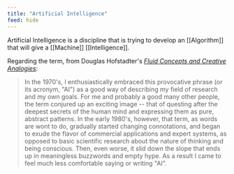 ```yaml
---
title: "Artificial Intelligence"
feed: hide
---
```


Artificial Intelligence is a discipline that is trying to develop an [[Algorithm]] that will give a [[Machine]] [[Intelligence]]. 


Regarding the term, from Douglas Hofstadter's _[Fluid Concepts and Creative Analogies](https://www.worldcat.org/title/fluid-concepts-and-creative-analogies-computer-models-of-the-fundamental-mechanism-of-thought/oclc/878792231&referer=brief_results)_:

> In the 1970's, I enthusiastically embraced this provocative phrase (or its acronym, "AI") as a good way of describing my field of research and my own goals. For me and probably a good many other people, the term conjured up an exciting image -- that of questing after the deepest secrets of the human mind and expressing them as pure, abstract patterns. In the early 1980's, however, that term, as words are wont to do, gradually started changing connotations, and began to exude the flavor of commercial applications and expert systems, as opposed to basic scientific research about the nature of thinking and being conscious. Then, even worse, it slid down the slope that ends up in meaningless buzzwords and empty hype. As a result I came to feel much less comfortable saying or writing "AI".